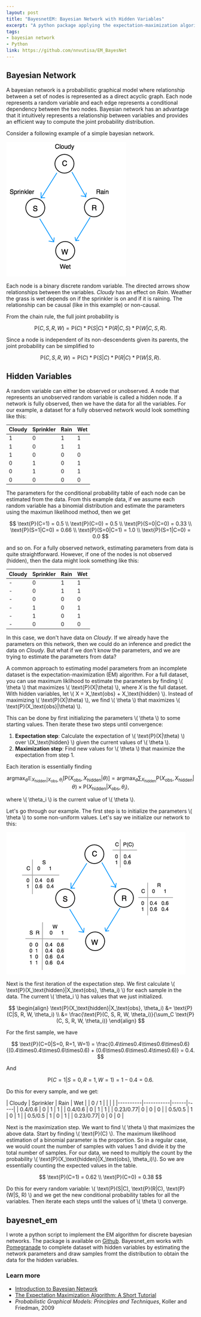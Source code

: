 ```yaml
---
layout: post
title: "BayesnetEM: Bayesian Network with Hidden Variables"
excerpt: "A python package applying the expectation-maximization algorithm to Bayesian network with hidden variables"
tags:
- bayesian network
- Python
link: https://github.com/nnvutisa/EM_BayesNet
---
```


## Bayesian Network

A bayesian network is a probabilistic graphical model where relationship between a set of nodes is represented as a direct acyclic graph. Each node represents a random variable and each edge represents a conditional dependency between the two nodes. Bayesian network has an advantage that it intuitively represents a relationship between variables and provides an efficient way to compute the joint probability distribution.

Consider a following example of a simple bayesian network.

![sprinkler](/img/sprinkler_bn.png)

Each node is a binary discrete random variable. The directed arrows show relationships between the variables. *Cloudy* has an effect on *Rain*. Weather the grass is wet depends on if the sprinkler is on and if it is raining. The relationship can be causal (like in this example) or non-causal. 

From the chain rule, the full joint probability is

$$ \text{P}(C, S, R, W) = \text{P}(C)*\text{P}(S|C)*\text{P}(R|C,S)*\text{P}(W|C,S,R).$$

Since a node is independent of its non-descendents given its parents, the joint probability can be simplified to

$$ \text{P}(C, S, R, W) = \text{P}(C)*\text{P}(S|C)*\text{P}(R|C)*\text{P}(W|S,R). $$

## Hidden Variables 

A random variable can either be observed or unobserved. A node that represents an unobserved random variable is called a hidden node. If a network is fully observed, then we have the data for all the variables. For our example, a dataset for a fully observed network would look something like this:

| Cloudy | Sprinkler | Rain | Wet |
|--------|-----------|------|-----|
| 1      | 0         | 1    | 1   |
| 1      | 0         | 1    | 1   |
| 1      | 0         | 0    | 0   |
| 0      | 1         | 0    | 1   |
| 0      | 1         | 0    | 1   |
| 0      | 0         | 0    | 0   |

The parameters for the conditional probability table of each node can be estimated from the data. From this example data, if we assume each random variable has a binomial distribution and estimate the parameters using the maximun likelihood method, then we get

$$  \text{P}(C=1) = 0.5 \\
  \text{P}(C=0) = 0.5 \\
  \text{P}(S=0|C=0) = 0.33 \\
  \text{P}(S=1|C=0) = 0.66 \\
  \text{P}(S=0|C=1) = 1.0 \\
  \text{P}(S=1|C=0) = 0.0 
$$

and so on. For a fully observed network, estimating parameters from data is quite straightforward. However, if one of the nodes is not observed (hidden), then the data might look something like this:

| Cloudy | Sprinkler | Rain | Wet |
|--------|-----------|------|-----|
| -      | 0         | 1    | 1   |
| -      | 0         | 1    | 1   |
| -      | 0         | 0    | 0   |
| -      | 1         | 0    | 1   |
| -      | 1         | 0    | 1   |
| -      | 0         | 0    | 0   |

In this case, we don't have data on *Cloudy*. If we already have the parameters on this network, then we could do an inference and predict the data on *Cloudy*. But what if we don't know the parameters, and we are trying to estimate the parameters from data? 

A common approach to estimating model parameters from an incomplete dataset is the expectation-maximization (EM) algorithm. For a full dataset, you can use maximum liklihood to estimate the parameters by finding \\( \theta \\) that maximizes \\( \text{P}(X\|\theta) \\), where *X* is the full dataset. With hidden variables, let \\( X = X_\text{obs} + X_\text{hidden} \\). Instead of maximizing \\( \text{P}(X\|\theta) \\), we find \\( \theta \\) that maximizes \\( \text{P}(X_\text{obs}\|\theta) \\).

This can be done by first initializing the parameters \\( \theta \\) to some starting values. Then iterate these two steps until convergence:
1. **Expectation step**: Calculate the expectation of \\( \text{P}(X\|\theta) \\) over \\(X_\text{hidden} \\) given the current values of \\( \theta \\).
2. **Maximization step**: Find new values for \\( \theta \\) that maximize the expectation from step 1.

Each iteration is essentially finding 

 $$ \text{argmax}_\theta \mathbb{E}_{X_\text{hidden}|X_\text{obs},\theta_i}[\text{P}(X_\text{obs},X_\text{hidden}|\theta)] 
 = \text{argmax}_\theta \sum_{X_\text{hidden}} \text{P}(X_\text{obs}, X_\text{hidden}|\theta)
 \times \text{P}(X_\text{hidden}|X_\text{obs}, \theta_i),
 $$

where \\( \theta_i \\) is the current value of \\( \theta \\). 

Let's go through our example. The first step is to initialize the parameters \\( \theta \\) to some non-uniform values. Let's say we initialize our network to this:

![sprinker2](/img/sprinkler_bn2.png)

Next is the first iteration of the expectation step. We first calculate \\( \text{P}(X_\text{hidden}\|X_\text{obs}, \theta_i) \\) for each sample in the data. The current \\( \theta_i \\) has values that we just initialized. 

$$ \begin{align}
\text{P}(X_\text{hidden}|X_\text{obs}, \theta_i) &= \text{P}(C|S, R, W, \theta_i) \\
&= \frac{\text{P}(C, S, R, W, \theta_i)}{\sum_C \text{P}(C, S, R, W, \theta_i)}
\end{align} $$

For the first sample, we have

$$ 
\text{P}(C=0|S=0, R=1, W=1) = \frac{0.4\times0.4\times0.6\times0.6}{(0.4\times0.4\times0.6\times0.6) + (0.6\times0.6\times0.4\times0.6)} = 0.4.
$$

And 

$$
\text{P}(C=1|S=0, R=1, W=1) = 1 - 0.4 = 0.6.
$$

Do this for every sample, and we get:

| Cloudy   | Sprinkler | Rain | Wet |
| 0 / 1    |           |      |     |
|----------|-----------|------|-----|
| 0.4/0.6  | 0         | 1    | 1   |
| 0.4/0.6  | 0         | 1    | 1   |
| 0.23/0.77| 0         | 0    | 0   |
| 0.5/0.5  | 1         | 0    | 1   |
| 0.5/0.5  | 1         | 0    | 1   |
| 0.23/0.77| 0         | 0    | 0   |

Next is the maximization step. We want to find \\( \theta \\) that maximizes the above data. Start by finding \\( \text{P}(C) \\). The maximum likelihood estimation of a binomial parameter is the proportion. So in a regular case, we would count the number of samples with values 1 and divide it by the total number of samples. For our data, we need to multiply the count by the probability \\( \text{P}(X_\text{hidden}\|X_\text{obs}, \theta_i)\\). So we are essentially counting the expected values in the table. 

$$
\text{P}(C=1) = 0.62 \\
\text{P}(C=0) = 0.38
$$

Do this for every random variable: \\( \text{P}(S\|C), \text{P}(R\|C), \text{P}(W\|S, R) \\) and we get the new conditional probability tables for all the variables. Then iterate each steps until the values of \\( \theta \\) converge. 

## bayesnet_em

I wrote a python script to implement the EM algorithm for discrete bayesian networks. The package is available on [Github](https://github.com/nnvutisa/EM_BayesNet). Bayesnet_em works with [Pomegranade](https://github.com/jmschrei/pomegranate) to complete dataset with hidden variables by estimating the network parameters and draw samples fromt the distribution to obtain the data for the hidden variables. 

### Learn more
- [Introduction to Bayesian Network](https://www.cs.ubc.ca/~murphyk/Bayes/bnintro.html)
- [The Expectation Maximization Algorithm: A Short Tutorial](https://www.cs.utah.edu/~piyush/teaching/EM_algorithm.pdf)
- *Probabilistic Graphical Models: Principles and Techniques*, Koller and Friedman, 2009




